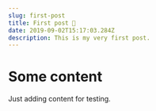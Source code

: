 ```yaml
---
slug: first-post
title: First post 🚀
date: 2019-09-02T15:17:03.284Z
description: This is my very first post.
---
```


# Some content

Just adding content for testing.
